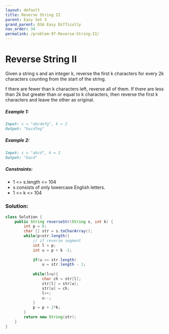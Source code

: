 ```yaml
---
layout: default
title: Reverse String II
parent: Easy Set 3
grand_parent: DSA Easy Difficulty
nav_order: 34
permalink: /problem-97-Reverse-String-II/
---
```

# Reverse String II

Given a string s and an integer k, reverse the first k characters for every 2k characters counting from the start of the string.

f there are fewer than k characters left, reverse all of them. If there are less than 2k but greater than or equal to k characters, then reverse the first k characters and leave the other as original.

##### Example 1:
```markdown
Input: s = "abcdefg", k = 2
Output: "bacdfeg"
```
##### Example 2:
```markdown
Input: s = "abcd", k = 2
Output: "bacd"
```
##### Constraints:
* 1 <= s.length <= 104
* s consists of only lowercase English letters.
* 1 <= k <= 104

### Solution:
```java
class Solution {
    public String reverseStr(String s, int k) {
        int p = 0;
        char [] str = s.toCharArray();
        while(p<str.length){
            // if reverse segment 
            int l = p;
            int u = p + k -1;
            
            if(u >= str.length)
                u = str.length - 1;
             
            while(l<u){
                char ch = str[l];
                str[l] = str[u];
                str[u] = ch;
                l++;
                u--;
            }
            p = p + 2*k;
        }
        return new String(str);
    }
}
```